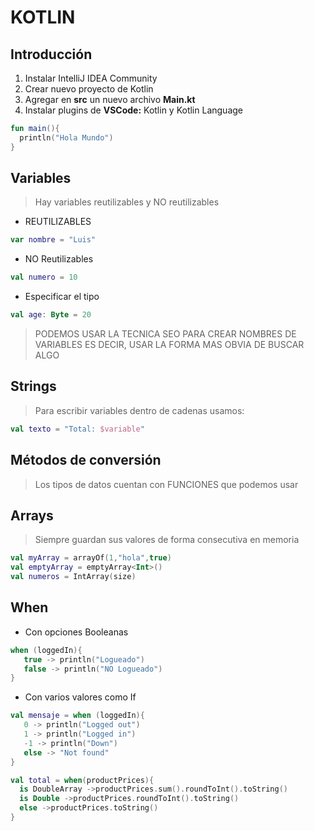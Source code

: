 # KOTLIN

## Introducción

1. Instalar IntelliJ IDEA Community
2. Crear nuevo proyecto de Kotlin
3. Agregar en __src__ un nuevo archivo __Main.kt__
4. Instalar plugins de __VSCode:__ Kotlin y Kotlin Language

```kotlin
fun main(){
  println("Hola Mundo")
}
```

## Variables

> Hay variables reutilizables y NO reutilizables

* REUTILIZABLES 

```kotlin
var nombre = "Luis"
```

* NO Reutilizables

```kotlin
val numero = 10 
```

* Especificar el tipo

```kotlin
val age: Byte = 20
```

> PODEMOS USAR LA TECNICA SEO PARA CREAR NOMBRES DE VARIABLES
> ES DECIR, USAR LA FORMA MAS OBVIA DE BUSCAR ALGO


## Strings

> Para escribir variables dentro de cadenas usamos:

```kotlin
val texto = "Total: $variable"
```

## Métodos de conversión

> Los tipos de datos cuentan con FUNCIONES que podemos usar


## Arrays

> Siempre guardan sus valores de forma consecutiva en memoria

```kotlin
val myArray = arrayOf(1,"hola",true)
val emptyArray = emptyArray<Int>()
val numeros = IntArray(size)
```

## When

* Con opciones Booleanas

```kotlin
when (loggedIn){
   true -> println("Logueado")
   false -> println("NO Logueado")
}
```

* Con varios valores como If

```kotlin
val mensaje = when (loggedIn){
   0 -> println("Logged out")
   1 -> println("Logged in")
   -1 -> println("Down")
   else -> "Not found"
}
```


```kotlin
val total = when(productPrices){
  is DoubleArray ->productPrices.sum().roundToInt().toString()
  is Double ->productPrices.roundToInt().toString()
  else ->productPrices.toString()
}
```
























